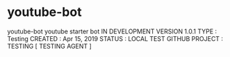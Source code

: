 # youtube-bot
youtube-bot
youtube starter bot
IN DEVELOPMENT
VERSION 1.0.1
TYPE : Testing
CREATED : Apr 15, 2019
STATUS : LOCAL TEST
GITHUB PROJECT : TESTING [ TESTING AGENT ]



